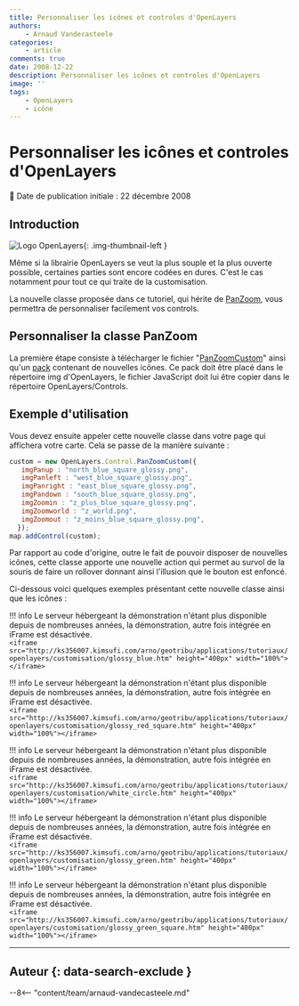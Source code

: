 ```yaml
---
title: Personnaliser les icônes et controles d'OpenLayers
authors:
    - Arnaud Vandecasteele
categories:
    - article
comments: true
date: 2008-12-22
description: Personnaliser les icônes et controles d'OpenLayers
image: ''
tags:
    - OpenLayers
    - icône
---
```


# Personnaliser les icônes et controles d'OpenLayers

:calendar: Date de publication initiale : 22 décembre 2008

## Introduction

![Logo OpenLayers](https://cdn.geotribu.fr/img/logos-icones/logiciels_librairies/openlayers.png){: .img-thumbnail-left }

Même si la librairie OpenLayers se veut la plus souple et la plus ouverte possible, certaines parties sont encore codées en dures. C'est le cas notamment pour tout ce qui traite de la customisation.

La nouvelle classe proposée dans ce tutoriel, qui hérite de [PanZoom](http://dev.openlayers.org/releases/OpenLayers-2.7/doc/apidocs/files/OpenLayers/Control/PanZoom-js.html), vous permettra de personnaliser facilement vos controls.

## Personnaliser la classe PanZoom

La première étape consiste à télécharger le fichier "[PanZoomCustom](http://ks356007.kimsufi.com/arno/lib/js/OpenLayers/lib/OpenLayers/Control/PanZoomCustom.js)" ainsi qu'un [pack](http://ks356007.kimsufi.com/arno/lib/js/OpenLayers/img/olayers_icone/olayers_icone.tar.gz) contenant de nouvelles icônes. Ce pack doit être placé dans le répertoire img d'OpenLayers, le fichier JavaScript doit lui être copier dans le répertoire OpenLayers/Controls.

## Exemple d'utilisation

Vous devez ensuite appeler cette nouvelle classe dans votre page qui affichera votre carte. Cela se passe de la manière suivante :

```javascript
custom = new OpenLayers.Control.PanZoomCustom({
   imgPanup : "north_blue_square_glossy.png",
   imgPanleft : "west_blue_square_glossy.png",
   imgPanright : "east_blue_square_glossy.png",
   imgPandown : "south_blue_square_glossy.png",
   imgZoomin : "z_plus_blue_square_glossy.png",
   imgZoomworld : "z_world.png",
   imgZoomout : "z_moins_blue_square_glossy.png",
  });
map.addControl(custom);
```

Par rapport au code d'origine, outre le fait de pouvoir disposer de nouvelles icônes, cette classe apporte une nouvelle action qui permet au survol de la souris de faire un rollover donnant ainsi l'illusion que le bouton est enfoncé.

Ci-dessous voici quelques exemples présentant cette nouvelle classe ainsi que les icônes :

!!! info
    Le serveur hébergeant la démonstration n'étant plus disponible depuis de nombreuses années, la démonstration, autre fois intégrée en iFrame est désactivée.  
    `<iframe src="http://ks356007.kimsufi.com/arno/geotribu/applications/tutoriaux/openlayers/customisation/glossy_blue.htm" height="400px" width="100%"></iframe>`

!!! info
    Le serveur hébergeant la démonstration n'étant plus disponible depuis de nombreuses années, la démonstration, autre fois intégrée en iFrame est désactivée.  
    `<iframe src="http://ks356007.kimsufi.com/arno/geotribu/applications/tutoriaux/openlayers/customisation/glossy_red_square.htm" height="400px" width="100%"></iframe>`

!!! info
    Le serveur hébergeant la démonstration n'étant plus disponible depuis de nombreuses années, la démonstration, autre fois intégrée en iFrame est désactivée.  
    `<iframe src="http://ks356007.kimsufi.com/arno/geotribu/applications/tutoriaux/openlayers/customisation/white_circle.htm" height="400px" width="100%"></iframe>`

!!! info
    Le serveur hébergeant la démonstration n'étant plus disponible depuis de nombreuses années, la démonstration, autre fois intégrée en iFrame est désactivée.  
    `<iframe src="http://ks356007.kimsufi.com/arno/geotribu/applications/tutoriaux/openlayers/customisation/glossy_green.htm" height="400px" width="100%"></iframe>`

!!! info
    Le serveur hébergeant la démonstration n'étant plus disponible depuis de nombreuses années, la démonstration, autre fois intégrée en iFrame est désactivée.  
    `<iframe src="http://ks356007.kimsufi.com/arno/geotribu/applications/tutoriaux/openlayers/customisation/glossy_green_square.htm" height="400px" width="100%"></iframe>`

----

## Auteur {: data-search-exclude }

--8<-- "content/team/arnaud-vandecasteele.md"
